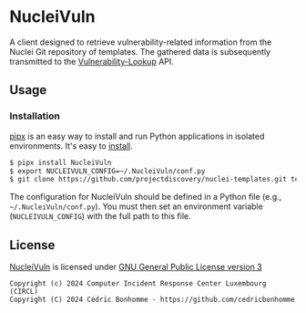 # NucleiVuln

A client designed to retrieve vulnerability-related information from the Nuclei Git repository of templates.
The gathered data is subsequently transmitted to the
[Vulnerability-Lookup](https://github.com/cve-search/vulnerability-lookup) API.


## Usage

### Installation

[pipx](https://github.com/pypa/pipx) is an easy way to install and run Python applications in isolated environments.
It's easy to [install](https://github.com/pypa/pipx?tab=readme-ov-file#on-linux).

```bash
$ pipx install NucleiVuln
$ export NUCLEIVULN_CONFIG=~/.NucleiVuln/conf.py
$ git clone https://github.com/projectdiscovery/nuclei-templates.git templates
```

The configuration for NucleiVuln should be defined in a Python file (e.g., ``~/.NucleiVuln/conf.py``).
You must then set an environment variable (``NUCLEIVULN_CONFIG``) with the full path to this file.


## License

[NucleiVuln](https://github.com/CIRCL/NucleiVuln) is licensed under
[GNU General Public License version 3](https://www.gnu.org/licenses/gpl-3.0.html)

~~~
Copyright (c) 2024 Computer Incident Response Center Luxembourg (CIRCL)
Copyright (C) 2024 Cédric Bonhomme - https://github.com/cedricbonhomme
~~~
